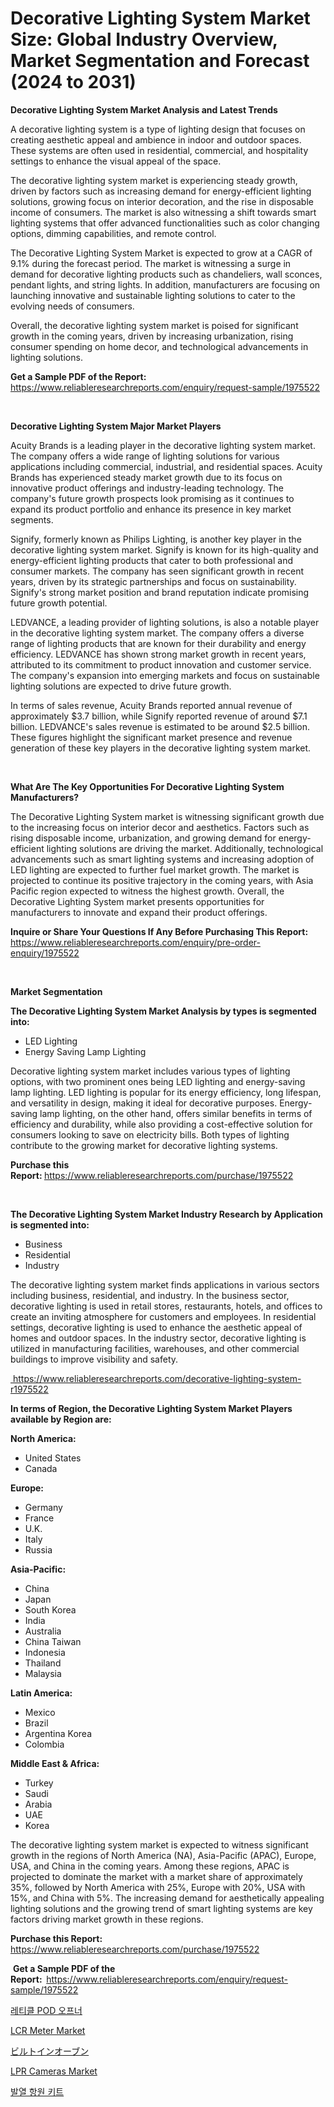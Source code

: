 <p><h1>Decorative Lighting System Market Size: Global Industry Overview, Market Segmentation and Forecast (2024 to 2031)</h1></p><p><strong>Decorative Lighting System Market Analysis and Latest Trends</strong></p>
<p><p>A decorative lighting system is a type of lighting design that focuses on creating aesthetic appeal and ambience in indoor and outdoor spaces. These systems are often used in residential, commercial, and hospitality settings to enhance the visual appeal of the space.</p><p>The decorative lighting system market is experiencing steady growth, driven by factors such as increasing demand for energy-efficient lighting solutions, growing focus on interior decoration, and the rise in disposable income of consumers. The market is also witnessing a shift towards smart lighting systems that offer advanced functionalities such as color changing options, dimming capabilities, and remote control.</p><p>The Decorative Lighting System Market is expected to grow at a CAGR of 9.1% during the forecast period. The market is witnessing a surge in demand for decorative lighting products such as chandeliers, wall sconces, pendant lights, and string lights. In addition, manufacturers are focusing on launching innovative and sustainable lighting solutions to cater to the evolving needs of consumers.</p><p>Overall, the decorative lighting system market is poised for significant growth in the coming years, driven by increasing urbanization, rising consumer spending on home decor, and technological advancements in lighting solutions.</p></p>
<p><strong>Get a Sample PDF of the Report:&nbsp;</strong> <a href="https://www.reliableresearchreports.com/enquiry/request-sample/1975522">https://www.reliableresearchreports.com/enquiry/request-sample/1975522</a></p>
<p>&nbsp;</p>
<p><strong>Decorative Lighting System Major Market Players</strong></p>
<p><p>Acuity Brands is a leading player in the decorative lighting system market. The company offers a wide range of lighting solutions for various applications including commercial, industrial, and residential spaces. Acuity Brands has experienced steady market growth due to its focus on innovative product offerings and industry-leading technology. The company's future growth prospects look promising as it continues to expand its product portfolio and enhance its presence in key market segments.</p><p>Signify, formerly known as Philips Lighting, is another key player in the decorative lighting system market. Signify is known for its high-quality and energy-efficient lighting products that cater to both professional and consumer markets. The company has seen significant growth in recent years, driven by its strategic partnerships and focus on sustainability. Signify's strong market position and brand reputation indicate promising future growth potential.</p><p>LEDVANCE, a leading provider of lighting solutions, is also a notable player in the decorative lighting system market. The company offers a diverse range of lighting products that are known for their durability and energy efficiency. LEDVANCE has shown strong market growth in recent years, attributed to its commitment to product innovation and customer service. The company's expansion into emerging markets and focus on sustainable lighting solutions are expected to drive future growth.</p><p>In terms of sales revenue, Acuity Brands reported annual revenue of approximately $3.7 billion, while Signify reported revenue of around $7.1 billion. LEDVANCE's sales revenue is estimated to be around $2.5 billion. These figures highlight the significant market presence and revenue generation of these key players in the decorative lighting system market.</p></p>
<p>&nbsp;</p>
<p><strong>What Are The Key Opportunities For Decorative Lighting System Manufacturers?</strong></p>
<p><p>The Decorative Lighting System market is witnessing significant growth due to the increasing focus on interior decor and aesthetics. Factors such as rising disposable income, urbanization, and growing demand for energy-efficient lighting solutions are driving the market. Additionally, technological advancements such as smart lighting systems and increasing adoption of LED lighting are expected to further fuel market growth. The market is projected to continue its positive trajectory in the coming years, with Asia Pacific region expected to witness the highest growth. Overall, the Decorative Lighting System market presents opportunities for manufacturers to innovate and expand their product offerings.</p></p>
<p><strong>Inquire or Share Your Questions If Any Before Purchasing This Report:</strong> <a href="https://www.reliableresearchreports.com/enquiry/pre-order-enquiry/1975522">https://www.reliableresearchreports.com/enquiry/pre-order-enquiry/1975522</a></p>
<p>&nbsp;</p>
<p><strong>Market Segmentation</strong></p>
<p><strong>The Decorative Lighting System Market Analysis by types is segmented into:</strong></p>
<p><ul><li>LED Lighting</li><li>Energy Saving Lamp Lighting</li></ul></p>
<p><p>Decorative lighting system market includes various types of lighting options, with two prominent ones being LED lighting and energy-saving lamp lighting. LED lighting is popular for its energy efficiency, long lifespan, and versatility in design, making it ideal for decorative purposes. Energy-saving lamp lighting, on the other hand, offers similar benefits in terms of efficiency and durability, while also providing a cost-effective solution for consumers looking to save on electricity bills. Both types of lighting contribute to the growing market for decorative lighting systems.</p></p>
<p><strong>Purchase this Report:&nbsp;</strong><a href="https://www.reliableresearchreports.com/purchase/1975522">https://www.reliableresearchreports.com/purchase/1975522</a></p>
<p>&nbsp;</p>
<p><strong>The Decorative Lighting System Market Industry Research by Application is segmented into:</strong></p>
<p><ul><li>Business</li><li>Residential</li><li>Industry</li></ul></p>
<p><p>The decorative lighting system market finds applications in various sectors including business, residential, and industry. In the business sector, decorative lighting is used in retail stores, restaurants, hotels, and offices to create an inviting atmosphere for customers and employees. In residential settings, decorative lighting is used to enhance the aesthetic appeal of homes and outdoor spaces. In the industry sector, decorative lighting is utilized in manufacturing facilities, warehouses, and other commercial buildings to improve visibility and safety.</p></p>
<p><a href="https://www.reliableresearchreports.com/decorative-lighting-system-r1975522">&nbsp;https://www.reliableresearchreports.com/decorative-lighting-system-r1975522</a></p>
<p><strong>In terms of Region, the Decorative Lighting System Market Players available by Region are:</strong></p>
<p>
    <p> <strong> North America: </strong>
        <ul>
            <li>United States</li>
            <li>Canada</li>
        </ul>
        </p> 
    <p> <strong> Europe: </strong>
        <ul>
            <li>Germany</li>
            <li>France</li>
            <li>U.K.</li>
            <li>Italy</li>
            <li>Russia</li>
        </ul>
        </p> 
    <p> <strong> Asia-Pacific: </strong>
        <ul>
            <li>China</li>
            <li>Japan</li>
            <li>South Korea</li>
            <li>India</li>
            <li>Australia</li>
            <li>China Taiwan</li>
            <li>Indonesia</li>
            <li>Thailand</li>
            <li>Malaysia</li>
        </ul>
        </p> 
    <p> <strong> Latin America: </strong>
        <ul>
            <li>Mexico</li>
            <li>Brazil</li>
            <li>Argentina Korea</li>
            <li>Colombia</li>
        </ul>
        </p> 
    <p> <strong> Middle East & Africa: </strong>
        <ul>
            <li>Turkey</li>
            <li>Saudi</li>
            <li>Arabia</li>
            <li>UAE</li>
            <li>Korea</li>
        </ul>
    </p>
    </p>
<p><p>The decorative lighting system market is expected to witness significant growth in the regions of North America (NA), Asia-Pacific (APAC), Europe, USA, and China in the coming years. Among these regions, APAC is projected to dominate the market with a market share of approximately 35%, followed by North America with 25%, Europe with 20%, USA with 15%, and China with 5%. The increasing demand for aesthetically appealing lighting solutions and the growing trend of smart lighting systems are key factors driving market growth in these regions.</p></p>
<p><strong>Purchase this Report: </strong><a href="https://www.reliableresearchreports.com/purchase/1975522">https://www.reliableresearchreports.com/purchase/1975522</a></p>
<p>&nbsp;<strong>Get a Sample PDF of the Report:&nbsp;&nbsp;</strong><a href="https://www.reliableresearchreports.com/enquiry/request-sample/1975522">https://www.reliableresearchreports.com/enquiry/request-sample/1975522</a></p>
<p><strong></strong></p>
<p><p><a href="https://github.com/royErdmtyan906778/Market-Research-Report-List-2/blob/main/2545666169564.md">레티클 POD 오프너</a></p><p><a href="https://github.com/AndreanneHane2023/Market-Research-Report-List-1/blob/main/lcr-meter-market.md">LCR Meter Market</a></p><p><a href="https://github.com/kegley4963/Market-Research-Report-List-2/blob/main/8267996158068.md">ビルトインオーブン</a></p><p><a href="https://github.com/flwellarose/Market-Research-Report-List-1/blob/main/lpr-cameras-market.md">LPR Cameras Market</a></p><p><a href="https://github.com/valroy852/Market-Research-Report-List-2/blob/main/7342606169565.md">발열 항원 키트</a></p></p>